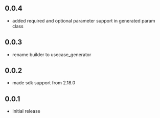 ## 0.0.4

* added required and optional parameter support in generated param class

## 0.0.3

* rename builder to usecase_generator

## 0.0.2

* made sdk support from 2.18.0

## 0.0.1

* Initial release
